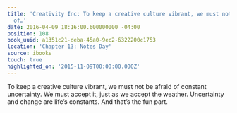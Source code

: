 ```yaml
---
title: 'Creativity Inc: To keep a creative culture vibrant, we must not be afraid
  of…'
date: 2016-04-09 18:16:00.600000000 -04:00
position: 108
book_uuid: a1351c21-deba-45a0-9ec2-6322200c1753
location: 'Chapter 13: Notes Day'
source: ibooks
touch: true
highlighted_on: '2015-11-09T00:00:00.000Z'
---
```


To keep a creative culture vibrant, we must not be afraid of constant uncertainty. We must accept it, just as we accept the weather. Uncertainty and change are life’s constants. And that’s the fun part.